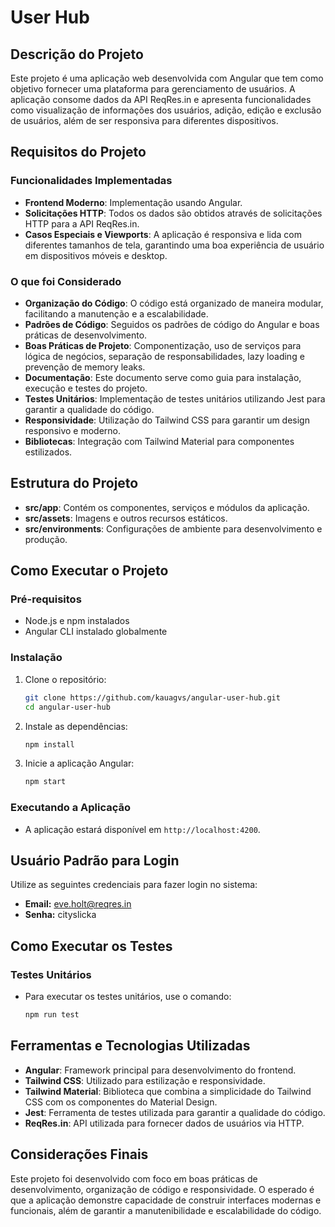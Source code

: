 # User Hub

## Descrição do Projeto

Este projeto é uma aplicação web desenvolvida com Angular que tem como objetivo fornecer uma plataforma para gerenciamento de usuários. A aplicação consome dados da API ReqRes.in e apresenta funcionalidades como visualização de informações dos usuários, adição, edição e exclusão de usuários, além de ser responsiva para diferentes dispositivos.

## Requisitos do Projeto

### Funcionalidades Implementadas

- **Frontend Moderno**: Implementação usando Angular.
- **Solicitações HTTP**: Todos os dados são obtidos através de solicitações HTTP para a API ReqRes.in.
- **Casos Especiais e Viewports**: A aplicação é responsiva e lida com diferentes tamanhos de tela, garantindo uma boa experiência de usuário em dispositivos móveis e desktop.

### O que foi Considerado

- **Organização do Código**: O código está organizado de maneira modular, facilitando a manutenção e a escalabilidade.
- **Padrões de Código**: Seguidos os padrões de código do Angular e boas práticas de desenvolvimento.
- **Boas Práticas de Projeto**: Componentização, uso de serviços para lógica de negócios, separação de responsabilidades, lazy loading e prevenção de memory leaks.
- **Documentação**: Este documento serve como guia para instalação, execução e testes do projeto.
- **Testes Unitários**: Implementação de testes unitários utilizando Jest para garantir a qualidade do código.
- **Responsividade**: Utilização do Tailwind CSS para garantir um design responsivo e moderno.
- **Bibliotecas**: Integração com Tailwind Material para componentes estilizados.

## Estrutura do Projeto

- **src/app**: Contém os componentes, serviços e módulos da aplicação.
- **src/assets**: Imagens e outros recursos estáticos.
- **src/environments**: Configurações de ambiente para desenvolvimento e produção.

## Como Executar o Projeto

### Pré-requisitos

- Node.js e npm instalados
- Angular CLI instalado globalmente

### Instalação

1. Clone o repositório:
    ```sh
    git clone https://github.com/kauagvs/angular-user-hub.git
    cd angular-user-hub
    ```

2. Instale as dependências:
    ```sh
    npm install
    ```

3. Inicie a aplicação Angular:
    ```sh
    npm start
    ```

### Executando a Aplicação

- A aplicação estará disponível em `http://localhost:4200`.

## Usuário Padrão para Login

Utilize as seguintes credenciais para fazer login no sistema:
- **Email:** eve.holt@reqres.in
- **Senha:** cityslicka

## Como Executar os Testes

### Testes Unitários

- Para executar os testes unitários, use o comando:
    ```sh
    npm run test
    ```

## Ferramentas e Tecnologias Utilizadas

- **Angular**: Framework principal para desenvolvimento do frontend.
- **Tailwind CSS**: Utilizado para estilização e responsividade.
- **Tailwind Material**: Biblioteca que combina a simplicidade do Tailwind CSS com os componentes do Material Design.
- **Jest**: Ferramenta de testes utilizada para garantir a qualidade do código.
- **ReqRes.in**: API utilizada para fornecer dados de usuários via HTTP.

## Considerações Finais

Este projeto foi desenvolvido com foco em boas práticas de desenvolvimento, organização de código e responsividade. O esperado é que a aplicação demonstre capacidade de construir interfaces modernas e funcionais, além de garantir a manutenibilidade e escalabilidade do código.
